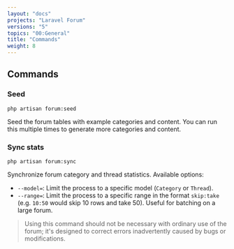 ```yaml
---
layout: "docs"
projects: "Laravel Forum"
versions: "5"
topics: "00:General"
title: "Commands"
weight: 8
---
```


## Commands

### Seed

```
php artisan forum:seed
```

Seed the forum tables with example categories and content. You can run this multiple times to generate more categories and content.

### Sync stats

```
php artisan forum:sync
```

Synchronize forum category and thread statistics. Available options:

* `--model=`: Limit the process to a specific model (`Category` or `Thread`).
* `--range=`: Limit the process to a specific range in the format `skip:take` (e.g. `10:50` would skip 10 rows and take 50). Useful for batching on a large forum.

> Using this command should not be necessary with ordinary use of the forum; it's designed to correct errors inadvertently caused by bugs or modifications.